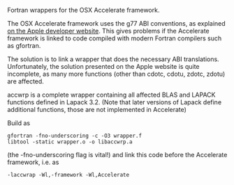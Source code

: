 Fortran wrappers for the OSX Accelerate framework.

The OSX Accelerate framework uses the g77 ABI conventions, as explained
[on the Apple developer website](http://developer.apple.com/hardwaredrivers/ve/errata.html#fortran_conventions). 
This gives problems if the Accelerate framework is linked to code
compiled with modern Fortran compilers such as gfortran.

The solution is to link a wrapper that does the necessary ABI
translations.  Unfortunately, the solution presented on the Apple
website is quite incomplete, as many more functions (other than cdotc,
cdotu, zdotc, zdotu) are affected.

accwrp is a complete wrapper containing all affected BLAS and LAPACK
functions defined in Lapack 3.2. (Note that later versions of Lapack
define additional functions, those are not implemented in Accelerate)

Build as

    gfortran -fno-underscoring -c -O3 wrapper.f
    libtool -static wrapper.o -o libaccwrp.a

(the -fno-underscoring flag is vital!) and link this code before the
Accelerate framework, i.e. as

    -laccwrap -Wl,-framework -Wl,Accelerate

